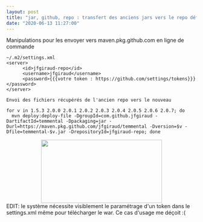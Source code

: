```yaml
---
layout: post
title: "jar, github, repo : transfert des anciens jars vers le repo définitif"
date: "2020-06-13 11:27:00"
---
```

Manipulations pour les envoyer vers maven.pkg.github.com en ligne de commande

```
~/.m2/settings.xml
<server>
      <id>jfgiraud-repo</id>
      <username>jfgiraud</username>
      <password>{{{votre token : https://github.com/settings/tokens}}}</password>
</server>

Envoi des fichiers récupérés de l'ancien repo vers le nouveau

for v in 1.5.3 2.0.0 2.0.1 2.0.2 2.0.3 2.0.4 2.0.5 2.0.6 2.0.7; do  
  mvn deploy:deploy-file -DgroupId=com.github.jfgiraud -DartifactId=temmental -Dpackaging=jar -Durl=https://maven.pkg.github.com/jfgiraud/temmental -Dversion=$v -Dfile=temmental-$v.jar -DrepositoryId=jfgiraud-repo; done
```


<div class="separator" style="clear: both; text-align: center;"><a href="https://4.bp.blogspot.com/-5szNPMxC4B8/XuScB7yMzzI/AAAAAAAAEUE/0d1ys854-2ALbmP30vOKBEHoyfVXIKkHwCNcBGAsYHQ/s1600/settings.png" imageanchor="1" style="margin-left: 1em; margin-right: 1em;"><img border="0" src="https://4.bp.blogspot.com/-5szNPMxC4B8/XuScB7yMzzI/AAAAAAAAEUE/0d1ys854-2ALbmP30vOKBEHoyfVXIKkHwCNcBGAsYHQ/s320/settings.png" width="320" height="167" data-original-width="612" data-original-height="319" /></a></div> EDIT: le système nécessite visiblement le paramétrage d'un token dans le settings.xml même pour télécharger le war. Ce cas d'usage me déçoit :(
